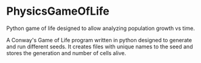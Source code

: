 # PhysicsGameOfLife
Python game of life designed to allow analyzing  population growth vs time.

A Conway's Game of Life program written in python designed to generate and run different seeds. It creates files with unique names to the seed and stores the generation and number of cells alive.
